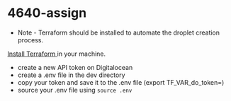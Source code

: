 # 4640-assign
* Note - Terraform should be installed to automate the droplet creation process.

[Install Terraform ](https://developer.hashicorp.com/terraform/tutorials/aws-get-started/install-cli) in your machine. 
* create a new API token on Digitalocean
* create a .env file in the dev directory
* copy your token and save it to the .env file (export TF_VAR_do_token=<my API tocken>)
* source your .env file using ``` source .env ```
